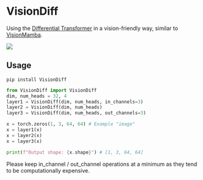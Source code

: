 # VisionDiff

Using the [Differential Transformer](https://arxiv.org/abs/2410.05258) in a vision-friendly way, similar to [VisionMamba](https://github.com/kyegomez/VisionMamba).

<img src="image.png">

## Usage
```pip install VisionDiff```

```python
from VisionDiff import VisionDiff
dim, num_heads = 32, 4
layer1 = VisionDiff(dim, num_heads, in_channels=3)
layer2 = VisionDiff(dim, num_heads)
layer3 = VisionDiff(dim, num_heads, out_channels=3)

x = torch.zeros(1, 3, 64, 64) # Example "image"
x = layer1(x)
x = layer2(x)
x = layer3(x)

print(f"Output shape: {x.shape}") # [1, 3, 64, 64]
```

Please keep in_channel / out_channel operations at a minimum
as they tend to be computationally expensive.
